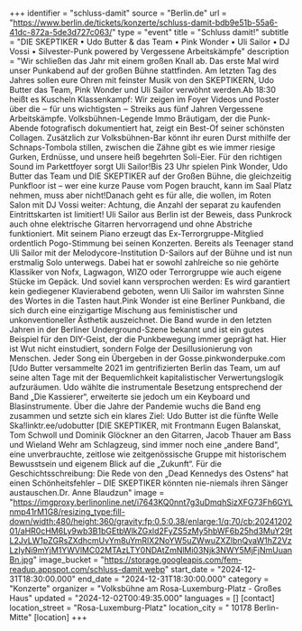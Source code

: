 +++
identifier = "schluss-damit"
source = "Berlin.de"
url = "https://www.berlin.de/tickets/konzerte/schluss-damit-bdb9e51b-55a6-41dc-872a-5de3d727c063/"
type = "event"
title = "Schluss damit!"
subtitle = "DIE SKEPTIKER • Udo Butter & das Team • Pink Wonder • Uli Sailor • DJ Vossi • Silvester-Punk powered by Vergessene Arbeitskämpfe"
description = "Wir schließen das Jahr mit einem großen Knall ab. Das erste Mal wird unser Punkabend auf der großen Bühne stattfinden. Am letzten Tag des Jahres sollen eure Ohren mit feinster Musik von den SKEPTIKERN, Udo Butter  das Team, Pink Wonder und Uli Sailor verwöhnt werden.Ab 18:30 heißt es Kuscheln  Klassenkampf: Wir zeigen im Foyer Videos und Poster über die ‒ für uns wichtigsten ‒ Streiks aus fünf Jahren Vergessene Arbeitskämpfe. Volksbühnen-Legende Immo Bräutigam, der die Punk-Abende fotografisch dokumentiert hat, zeigt ein Best-Of seiner schönsten Collagen. Zusätzlich zur Volksbühnen-Bar könnt ihr euren Durst mithilfe der Schnaps-Tombola stillen, zwischen die Zähne gibt es wie immer riesige Gurken, Erdnüsse, und unsere heiß begehrten Soli-Eier. Für den richtigen Sound im Parkettfoyer sorgt Uli Sailor!Bis 23 Uhr spielen Pink Wonder, Udo Butter  das Team und DIE SKEPTIKER auf der Großen Bühne, die gleichzeitig Punkfloor ist – wer eine kurze Pause vom Pogen braucht, kann im Saal Platz nehmen, muss aber nicht!Danach geht es für alle, die wollen, im Roten Salon mit DJ Vossi weiter: Achtung, die Anzahl der separat zu kaufenden Eintrittskarten ist limitiert! Uli Sailor aus Berlin ist der Beweis, dass Punkrock auch ohne elektrische Gitarren hervorragend und ohne Abstriche funktioniert. Mit seinem Piano erzeugt das Ex-Terrorgruppe-Mitglied ordentlich Pogo-Stimmung bei seinen Konzerten. Bereits als Teenager stand Uli Sailor mit der Melodycore-Institution D-Sailors auf der Bühne und ist nun erstmalig Solo unterwegs. Dabei hat er sowohl zahlreiche so nie gehörte Klassiker von Nofx, Lagwagon, WIZO oder Terrorgruppe wie auch eigene Stücke im Gepäck. Und soviel kann versprochen werden: Es wird garantiert kein gediegener Klavierabend geboten, wenn Uli Sailor im wahrsten Sinne des Wortes in die Tasten haut.Pink Wonder ist eine Berliner Punkband, die sich durch eine einzigartige Mischung aus feministischer und unkonventioneller Ästhetik auszeichnet. Die Band wurde in den letzten Jahren in der Berliner Underground-Szene bekannt und ist ein gutes Beispiel für den DIY-Geist, der die Punkbewegung immer geprägt hat. Hier ist Wut nicht einstudiert, sondern Folge der Desillusionierung von Menschen. Jeder Song ein Übergeben in der Gosse.pinkwonderpuke.com [Udo Butter versammelte 2021 im gentrifizierten Berlin das Team, um auf seine alten Tage mit der Bequemlichkeit kapitalistischer Verwertungslogik aufzuräumen. Udo wählte die instrumentale Besetzung entsprechend der Band „Die Kassierer“, erweiterte sie jedoch um ein Keyboard und Blasinstrumente. Über die Jahre der Pandemie wuchs die Band eng zusammen und setzte sich ein klares Ziel: Udo Butter ist die fünfte Welle Ska!linktr.ee/udobutter [DIE SKEPTIKER, mit Frontmann Eugen Balanskat, Tom Schwoll und Dominik Glöckner an den Gitarren, Jacob Thauer am Bass und Wieland Wehr am Schlagzeug, sind immer noch eine „andere Band“, eine unverbrauchte, zeitlose wie zeitgenössische Gruppe mit historischem Bewusstsein und eigenem Blick auf die „Zukunft“. Für die Geschichtsschreibung: Die Rede von den „Dead Kennedys des Ostens“ hat einen Schönheitsfehler – DIE SKEPTIKER könnten nie-niemals ihren Sänger austauschen.Dr. Anne Blaudzun"
image = "https://imgproxy.berlinonline.net/i7643KQ0nnt7g3uDmqhSizXFG73Fh6GYLnmp41rM1G8/resizing_type:fill-down/width:480/height:360/gravity:fp:0.5:0.38/enlarge:1/q:70/cb:2024120201/aHR0cHM6Ly9wb3B1bGEtbWlkZGxld2FyZS5zMy5hbWF6b25hd3MuY29tL2JvLW1pZGRsZXdhcmUvYm8uYmRlX2NoYW5uZWwuZXZlbnQvaW1hZ2VzLzIyNi9mYjM1YWVlMC02MTAzLTY0NDAtZmNlMi03Njk3NWY5MjFjNmUuanBn.jpg"
image_bucket = "https://storage.googleapis.com/fem-readup.appspot.com/schluss-damit.webp"
start_date = "2024-12-31T18:30:00.000"
end_date = "2024-12-31T18:30:00.000"
category = "Konzerte"
organizer = "Volksbühne am Rosa-Luxemburg-Platz - Großes Haus"
updated = "2024-12-02T00:49:35.000"
languages = []
[contact]
location_street = "Rosa-Luxemburg-Platz"
location_city = " 10178 Berlin-Mitte"
[location]
+++